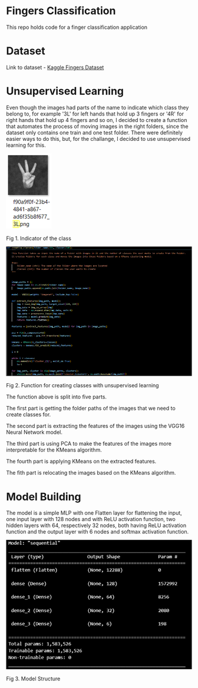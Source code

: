 # Fingers Classification
This repo holds code for a finger classification application

# Dataset
Link to dataset - [Kaggle Fingers Dataset](https://www.kaggle.com/datasets/koryakinp/fingers)

# Unsupervised Learning
Even though the images had parts of the name to indicate which class they belong to, for example '3L' for left hands that hold up 3 fingers or '4R' for right hands that hold up 4 fingers and so on, I decided to create a function that automates the process of moving images in the right folders, since the dataset only contains one train and one test folder. There were definitely easier ways to do this, but, for the challange, I decided to use unsupervised learning for this.


![Photo_class_distinction](assests/Photo_class_distinction.png "Fig 1. Indicator of the class")

Fig 1. Indicator of the class


![Creating_classes_function](assests/creating_classes_function.png "Fig 2. Function for creating classes with unsupervised learning")

Fig 2. Function for creating classes with unsupervised learning

The function above is split into five parts.

The first part is getting the folder paths of the images that we need to create classes for.

The second part is extracting the features of the images using the VGG16 Neural Network model.

The third part is using PCA to make the features of the images more interpretable for the KMeans algorithm.

The fourth part is applying KMeans on the extracted features.

The fith part is relocating the images based on the KMeans algorithm.

# Model Building
The model is a simple MLP with one Flatten layer for flattening the input, one input layer with 128 nodes and with ReLU activation function, two hidden layers with 64, respectively 32 nodes, both having ReLU activation function and the output layer with 6 nodes and softmax activation function.

![Model](assests/Model.png "Fig 3. Model Structure")

Fig 3. Model Structure